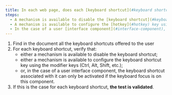```yaml
---
title: In each web page, does each [keyboard shortcut](#keyboard shortcut) using only one key (lowercase or uppercase letter, punctuation, number or symbol) satisfy one of these conditions?
steps:
  - A mechanism is available to disable the [keyboard shortcut](#keyboard shortcut).
  - A mechanism is available to configure the [hotkey](#hotkey) key using modifier keys (<kbd>Ctrl</kbd>, <kbd>Alt</kbd>, <kbd>Shift< /kbd>, etc.).
  - In the case of a user [interface component](#interface-component), the [keyboard shortcut](#keyboard shortcut) associated with it can only be activated if the keyboard focus is on this component.
---
```


1. Find in the document all the keyboard shortcuts offered to the user
2. For each keyboard shortcut, verify that:
   - either a mechanism is available to disable the keyboard shortcut;
   - either a mechanism is available to configure the keyboard shortcut key using the modifier keys (Ctrl, Alt, Shift, etc.);
   - or, in the case of a user interface component, the keyboard shortcut associated with it can only be activated if the keyboard focus is on this component.
3. If this is the case for each keyboard shortcut, **the test is validated**.
